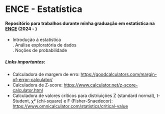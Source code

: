 # ENCE - Estatística
#### Repositório para trabalhos durante minha graduação em estatística na [ENCE](https://ence.ibge.gov.br/) (2024 - ) <br>

- Introdução à estatística <br>
  . Análise exploratória de dados <br>
  . Noções de probabilidade <br>

##### Links importantes: <br>

- Calculadora de margem de erro: https://goodcalculators.com/margin-of-error-calculator/ <br>
- Calculadora de Z-score: https://www.calculator.net/z-score-calculator.html <br>
- Calculadora de valores críticos para distriuições Z (standard normal), t-Student, χ² (chi-square) e F (Fisher-Snaedecor): https://www.omnicalculator.com/statistics/critical-value

